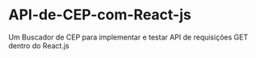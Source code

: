 # API-de-CEP-com-React-js
Um Buscador de CEP para implementar e testar API de requisições GET dentro do React.js
